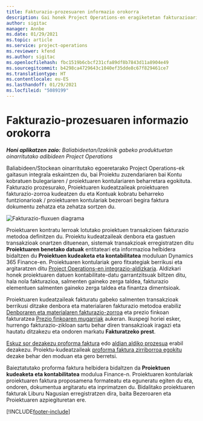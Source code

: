 ```yaml
---
title: Fakturazio-prozesuaren informazio orokorra
description: Gai honek Project Operations-en eragiketetan fakturazioari buruzko ikuspegi orokorra eskaintzen du baliabideetan/stockean oinarritutako egoeren Project Operations-en.
author: sigitac
manager: Annbe
ms.date: 01/29/2021
ms.topic: article
ms.service: project-operations
ms.reviewer: kfend
ms.author: sigitac
ms.openlocfilehash: fbc1519b6cbcf231cfa89df8b7843d11a8904e49
ms.sourcegitcommit: b4298ca4729643c1040ef35dde8c67f829461ce7
ms.translationtype: HT
ms.contentlocale: eu-ES
ms.lasthandoff: 01/29/2021
ms.locfileid: "5089199"
---
```

# <a name="invoicing-process-overview"></a>Fakturazio-prozesuaren informazio orokorra

_**Honi aplikatzen zaio:** Baliabideetan/Izakinik gabeko produktuetan oinarritutako adibideen Project Operations_

Baliabideen/Stockean oinarritutako egoeretarako Project Operations-ek gaitasun integrala eskaintzen du, bai Proiektu zuzendariaren bai Kontu kobratuen bulegariaren / proiektuaren kontulariaren beharretara egokituta. Fakturazio prozesurako, Proiektuaren kudeatzaileak proiektuaren fakturazio-zorroa kudeatzen du eta Kontuak kobratu beharreko funtzionarioak / proiektuaren kontulariak bezeroari begira faktura dokumentu zehatza eta zehatza sortzen du.

![Fakturazio-fluxuen diagrama](./media/invoicing-flow.png)

Proiektuaren kontratu lerroak lotutako proiektuen transakzioen fakturazio metodoa definitzen du. Proiektu kudeatzaileak denbora eta gastuen transakzioak onartzen dituenean, sistemak transakzioak erregistratzen ditu **Proiektuaren benetako datuak** entitateari eta informazioa helbidera bidaltzen du **Proiektuen kudeaketa eta kontabilitatea** moduluan Dynamics 365 Finance-en. Proiektuaren kontulariak gero fitxategiak berrikusi eta argitaratzen ditu [Project Operations-en integrazio-aldizkaria](../project-accounting/project-operations-integration-journal.md). Aldizkari honek proiektuaren datuen kontabilitate-datu garrantzitsuak biltzen ditu, hala nola fakturazioa, salmenten gaineko zerga taldea, fakturazio elementuen salmenten gaineko zerga taldea eta finantza dimentsioak.

Proiektuaren kudeatzaileak fakturatu gabeko salmenten transakzioak berrikusi ditzake denbora eta materialaren fakturazio metodoa erabiliz [Denboraren eta materialaren fakturazio-zorroa](../proforma-invoicing/manage-billing-backlog.md#time-and-material-billing-backlog) eta prezio finkoan fakturatzea [Prezio finkoaren mugarriak](../proforma-invoicing/manage-billing-backlog.md#fixed-price-milestones) aukeran. Ikuspegi horiei esker, hurrengo fakturazio-zikloan sartu behar diren transakzioak iragazi eta hautatu ditzakezu eta ondoren markatu **Fakturatzeko prest**.

[Eskuz sor dezakezu proforma faktura](../proforma-invoicing/create-manual-proforma-invoice.md) edo [aldian aldiko prozesua](../proforma-invoicing/configure-automated-invoice-creation.md) erabil dezakezu. Proiektu-kudeatzaileak [proforma faktura zirriborroa egokitu](../proforma-invoicing/manage-proforma-invoice.md) dezake behar den moduan eta gero berretsi.

Baieztatutako proforma faktura helbidera bidaltzen da **Proiektuen kudeaketa eta kontabilitatea** modulua Finance-n. Proiektuaren kontulariak proiektuaren faktura proposamena formateatu eta eguneratu egiten du eta, ondoren, dokumentua argitaratu eta inprimatzen du. Bidalitako proiektuaren fakturak Liburu Nagusian erregistratzen dira, baita Bezeroaren eta Proiektuaren azpiegituretan ere.


[!INCLUDE[footer-include](../includes/footer-banner.md)]